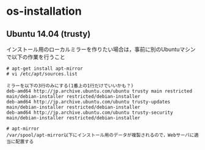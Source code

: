 # os-installation
## Ubuntu 14.04 (trusty)
インストール用のローカルミラーを作りたい場合は，事前に別のUbuntuマシンで以下の作業を行うこと

```
# apt-get install apt-mirror
# vi /etc/apt/sources.list

ミラーを以下の3行のみにする(1番上の1行だけでいいかも？)
deb-amd64 http://jp.archive.ubuntu.com/ubuntu trusty main restricted main/debian-installer restricted/debian-installer
deb-amd64 http://jp.archive.ubuntu.com/ubuntu trusty-updates main/debian-installer restricted/debian-installer
deb-amd64 http://jp.archive.ubuntu.com/ubuntu trusty-security main/debian-installer restricted/debian-installer

# apt-mirror
/var/spool/apt-mirror以下にインストール用のデータが複製されるので，Webサーバに適当に配置する
```